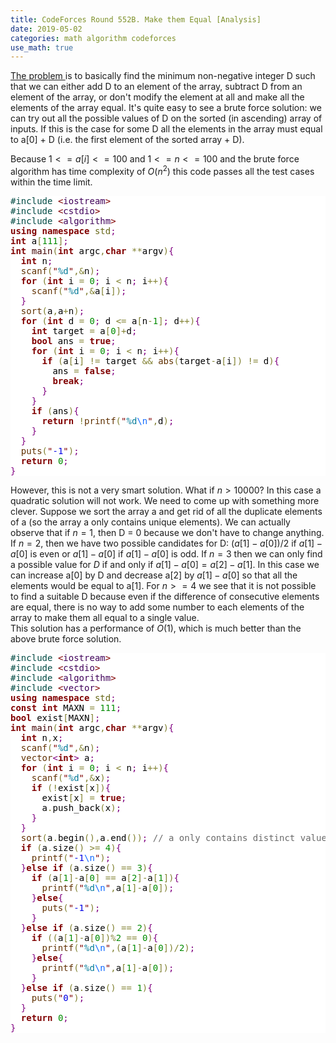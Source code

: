 ```yaml
--- 
title: CodeForces Round 552B. Make them Equal [Analysis] 
date: 2019-05-02 
categories: math algorithm codeforces 
use_math: true
--- 
```

<a href = "https://codeforces.com/problemset/problem/1154/B"> The problem </a> is to basically find the minimum non-negative integer D such that 
we can either add D to an element of the array, subtract D from an element of the array, or don't modify the element at all and make all the elements 
of the array equal. It's quite easy to see a brute force solution: we can try out all the possible values of D on the sorted (in ascending) array of inputs. If this is the case 
for some D all the elements in the array must equal to a[0] + D (i.e. the first element of the sorted array + D). 

Because $1 <= a[i] <= 100$ and $1 <= n <= 100$ and the brute force algorithm has time complexity of $O(n^2)$ this code passes all the test cases within the time limit. 

<pre style='color:#000000;background:#ffffff;'><span style='color:#004a43; '>#</span><span style='color:#004a43; '>include </span><span style='color:#800000; '>&lt;</span><span style='color:#40015a; '>iostream</span><span style='color:#800000; '>></span>
<span style='color:#004a43; '>#</span><span style='color:#004a43; '>include </span><span style='color:#800000; '>&lt;</span><span style='color:#40015a; '>cstdio</span><span style='color:#800000; '>></span>
<span style='color:#004a43; '>#</span><span style='color:#004a43; '>include </span><span style='color:#800000; '>&lt;</span><span style='color:#40015a; '>algorithm</span><span style='color:#800000; '>></span><span style='color:#004a43; '> </span>
<span style='color:#800000; font-weight:bold; '>using</span> <span style='color:#800000; font-weight:bold; '>namespace</span> <span style='color:#666616; '>std</span><span style='color:#800080; '>;</span>
<span style='color:#800000; font-weight:bold; '>int</span> a<span style='color:#808030; '>[</span><span style='color:#008c00; '>111</span><span style='color:#808030; '>]</span><span style='color:#800080; '>;</span>
<span style='color:#800000; font-weight:bold; '>int</span> <span style='color:#400000; '>main</span><span style='color:#808030; '>(</span><span style='color:#800000; font-weight:bold; '>int</span> argc<span style='color:#808030; '>,</span><span style='color:#800000; font-weight:bold; '>char</span> <span style='color:#808030; '>*</span><span style='color:#808030; '>*</span>argv<span style='color:#808030; '>)</span><span style='color:#800080; '>{</span>
  <span style='color:#800000; font-weight:bold; '>int</span> n<span style='color:#800080; '>;</span>
  <span style='color:#603000; '>scanf</span><span style='color:#808030; '>(</span><span style='color:#800000; '>"</span><span style='color:#007997; '>%d</span><span style='color:#800000; '>"</span><span style='color:#808030; '>,</span><span style='color:#808030; '>&amp;</span>n<span style='color:#808030; '>)</span><span style='color:#800080; '>;</span>
  <span style='color:#800000; font-weight:bold; '>for</span> <span style='color:#808030; '>(</span><span style='color:#800000; font-weight:bold; '>int</span> i <span style='color:#808030; '>=</span> <span style='color:#008c00; '>0</span><span style='color:#800080; '>;</span> i <span style='color:#808030; '>&lt;</span> n<span style='color:#800080; '>;</span> i<span style='color:#808030; '>+</span><span style='color:#808030; '>+</span><span style='color:#808030; '>)</span><span style='color:#800080; '>{</span>
    <span style='color:#603000; '>scanf</span><span style='color:#808030; '>(</span><span style='color:#800000; '>"</span><span style='color:#007997; '>%d</span><span style='color:#800000; '>"</span><span style='color:#808030; '>,</span><span style='color:#808030; '>&amp;</span>a<span style='color:#808030; '>[</span>i<span style='color:#808030; '>]</span><span style='color:#808030; '>)</span><span style='color:#800080; '>;</span>
  <span style='color:#800080; '>}</span>
  <span style='color:#603000; '>sort</span><span style='color:#808030; '>(</span>a<span style='color:#808030; '>,</span>a<span style='color:#808030; '>+</span>n<span style='color:#808030; '>)</span><span style='color:#800080; '>;</span>
  <span style='color:#800000; font-weight:bold; '>for</span> <span style='color:#808030; '>(</span><span style='color:#800000; font-weight:bold; '>int</span> d <span style='color:#808030; '>=</span> <span style='color:#008c00; '>0</span><span style='color:#800080; '>;</span> d <span style='color:#808030; '>&lt;</span><span style='color:#808030; '>=</span> a<span style='color:#808030; '>[</span>n<span style='color:#808030; '>-</span><span style='color:#008c00; '>1</span><span style='color:#808030; '>]</span><span style='color:#800080; '>;</span> d<span style='color:#808030; '>+</span><span style='color:#808030; '>+</span><span style='color:#808030; '>)</span><span style='color:#800080; '>{</span>
    <span style='color:#800000; font-weight:bold; '>int</span> target <span style='color:#808030; '>=</span> a<span style='color:#808030; '>[</span><span style='color:#008c00; '>0</span><span style='color:#808030; '>]</span><span style='color:#808030; '>+</span>d<span style='color:#800080; '>;</span>
    <span style='color:#800000; font-weight:bold; '>bool</span> ans <span style='color:#808030; '>=</span> <span style='color:#800000; font-weight:bold; '>true</span><span style='color:#800080; '>;</span>
    <span style='color:#800000; font-weight:bold; '>for</span> <span style='color:#808030; '>(</span><span style='color:#800000; font-weight:bold; '>int</span> i <span style='color:#808030; '>=</span> <span style='color:#008c00; '>0</span><span style='color:#800080; '>;</span> i <span style='color:#808030; '>&lt;</span> n<span style='color:#800080; '>;</span> i<span style='color:#808030; '>+</span><span style='color:#808030; '>+</span><span style='color:#808030; '>)</span><span style='color:#800080; '>{</span>
      <span style='color:#800000; font-weight:bold; '>if</span> <span style='color:#808030; '>(</span>a<span style='color:#808030; '>[</span>i<span style='color:#808030; '>]</span> <span style='color:#808030; '>!</span><span style='color:#808030; '>=</span> target <span style='color:#808030; '>&amp;</span><span style='color:#808030; '>&amp;</span> <span style='color:#603000; '>abs</span><span style='color:#808030; '>(</span>target<span style='color:#808030; '>-</span>a<span style='color:#808030; '>[</span>i<span style='color:#808030; '>]</span><span style='color:#808030; '>)</span> <span style='color:#808030; '>!</span><span style='color:#808030; '>=</span> d<span style='color:#808030; '>)</span><span style='color:#800080; '>{</span>
        ans <span style='color:#808030; '>=</span> <span style='color:#800000; font-weight:bold; '>false</span><span style='color:#800080; '>;</span>
        <span style='color:#800000; font-weight:bold; '>break</span><span style='color:#800080; '>;</span>
      <span style='color:#800080; '>}</span>
    <span style='color:#800080; '>}</span>
    <span style='color:#800000; font-weight:bold; '>if</span> <span style='color:#808030; '>(</span>ans<span style='color:#808030; '>)</span><span style='color:#800080; '>{</span>
      <span style='color:#800000; font-weight:bold; '>return</span> <span style='color:#808030; '>!</span><span style='color:#603000; '>printf</span><span style='color:#808030; '>(</span><span style='color:#800000; '>"</span><span style='color:#007997; '>%d</span><span style='color:#0f69ff; '>\n</span><span style='color:#800000; '>"</span><span style='color:#808030; '>,</span>d<span style='color:#808030; '>)</span><span style='color:#800080; '>;</span>
    <span style='color:#800080; '>}</span>
  <span style='color:#800080; '>}</span>
  <span style='color:#603000; '>puts</span><span style='color:#808030; '>(</span><span style='color:#800000; '>"</span><span style='color:#0000e6; '>-1</span><span style='color:#800000; '>"</span><span style='color:#808030; '>)</span><span style='color:#800080; '>;</span>
  <span style='color:#800000; font-weight:bold; '>return</span> <span style='color:#008c00; '>0</span><span style='color:#800080; '>;</span>
<span style='color:#800080; '>}</span>
</pre>
<!--Created using ToHtml.com on 2019-05-02 04:34:21 UTC -->

However, this is not a very smart solution. What if $n > 10000$? In this case a quadratic solution will not work. We need to come up with something 
more clever. Suppose we sort the array a and get rid of all the duplicate elements of a (so the array a only contains unique elements). We can actually observe that if $n = 1$, then D = 0 because we don't have to change anything. If $n = 2$, then we have two possible 
candidates for D: $(a[1]-a[0])/2$ if $a[1]-a[0]$ is even or $a[1]-a[0]$ if $a[1]-a[0]$ is odd. If $n = 3$ then we can only find a possible value for $D$ 
if and only if $a[1]-a[0] = a[2]-a[1]$. In this case we can increase a[0] by D and decrease a[2] by $a[1]-a[0]$ so that all the elements would be 
equal to a[1]. For $n >= 4$ we see that it is not possible to find a suitable D because even if the difference of consecutive elements are equal, there is no way to add some number to each elements of the array to make them all equal to a single value.  
This solution has a performance of $O(1)$, which is much better than the above brute force solution. 

<pre style='color:#000000;background:#ffffff;'><span style='color:#004a43; '>#</span><span style='color:#004a43; '>include </span><span style='color:#800000; '>&lt;</span><span style='color:#40015a; '>iostream</span><span style='color:#800000; '>></span>
<span style='color:#004a43; '>#</span><span style='color:#004a43; '>include </span><span style='color:#800000; '>&lt;</span><span style='color:#40015a; '>cstdio</span><span style='color:#800000; '>></span>
<span style='color:#004a43; '>#</span><span style='color:#004a43; '>include </span><span style='color:#800000; '>&lt;</span><span style='color:#40015a; '>algorithm</span><span style='color:#800000; '>></span>
<span style='color:#004a43; '>#</span><span style='color:#004a43; '>include </span><span style='color:#800000; '>&lt;</span><span style='color:#40015a; '>vector</span><span style='color:#800000; '>></span>
<span style='color:#800000; font-weight:bold; '>using</span> <span style='color:#800000; font-weight:bold; '>namespace</span> <span style='color:#666616; '>std</span><span style='color:#800080; '>;</span>
<span style='color:#800000; font-weight:bold; '>const</span> <span style='color:#800000; font-weight:bold; '>int</span> MAXN <span style='color:#808030; '>=</span> <span style='color:#008c00; '>111</span><span style='color:#800080; '>;</span>
<span style='color:#800000; font-weight:bold; '>bool</span> exist<span style='color:#808030; '>[</span>MAXN<span style='color:#808030; '>]</span><span style='color:#800080; '>;</span>
<span style='color:#800000; font-weight:bold; '>int</span> <span style='color:#400000; '>main</span><span style='color:#808030; '>(</span><span style='color:#800000; font-weight:bold; '>int</span> argc<span style='color:#808030; '>,</span><span style='color:#800000; font-weight:bold; '>char</span> <span style='color:#808030; '>*</span><span style='color:#808030; '>*</span>argv<span style='color:#808030; '>)</span><span style='color:#800080; '>{</span>
  <span style='color:#800000; font-weight:bold; '>int</span> n<span style='color:#808030; '>,</span>x<span style='color:#800080; '>;</span>
  <span style='color:#603000; '>scanf</span><span style='color:#808030; '>(</span><span style='color:#800000; '>"</span><span style='color:#007997; '>%d</span><span style='color:#800000; '>"</span><span style='color:#808030; '>,</span><span style='color:#808030; '>&amp;</span>n<span style='color:#808030; '>)</span><span style='color:#800080; '>;</span>
  <span style='color:#603000; '>vector</span><span style='color:#800080; '>&lt;</span><span style='color:#800000; font-weight:bold; '>int</span><span style='color:#800080; '>></span> a<span style='color:#800080; '>;</span>
  <span style='color:#800000; font-weight:bold; '>for</span> <span style='color:#808030; '>(</span><span style='color:#800000; font-weight:bold; '>int</span> i <span style='color:#808030; '>=</span> <span style='color:#008c00; '>0</span><span style='color:#800080; '>;</span> i <span style='color:#808030; '>&lt;</span> n<span style='color:#800080; '>;</span> i<span style='color:#808030; '>+</span><span style='color:#808030; '>+</span><span style='color:#808030; '>)</span><span style='color:#800080; '>{</span>
    <span style='color:#603000; '>scanf</span><span style='color:#808030; '>(</span><span style='color:#800000; '>"</span><span style='color:#007997; '>%d</span><span style='color:#800000; '>"</span><span style='color:#808030; '>,</span><span style='color:#808030; '>&amp;</span>x<span style='color:#808030; '>)</span><span style='color:#800080; '>;</span>
    <span style='color:#800000; font-weight:bold; '>if</span> <span style='color:#808030; '>(</span><span style='color:#808030; '>!</span>exist<span style='color:#808030; '>[</span>x<span style='color:#808030; '>]</span><span style='color:#808030; '>)</span><span style='color:#800080; '>{</span>
      exist<span style='color:#808030; '>[</span>x<span style='color:#808030; '>]</span> <span style='color:#808030; '>=</span> <span style='color:#800000; font-weight:bold; '>true</span><span style='color:#800080; '>;</span>
      a<span style='color:#808030; '>.</span>push_back<span style='color:#808030; '>(</span>x<span style='color:#808030; '>)</span><span style='color:#800080; '>;</span>
    <span style='color:#800080; '>}</span>
  <span style='color:#800080; '>}</span>
  <span style='color:#603000; '>sort</span><span style='color:#808030; '>(</span>a<span style='color:#808030; '>.</span>begin<span style='color:#808030; '>(</span><span style='color:#808030; '>)</span><span style='color:#808030; '>,</span>a<span style='color:#808030; '>.</span>end<span style='color:#808030; '>(</span><span style='color:#808030; '>)</span><span style='color:#808030; '>)</span><span style='color:#800080; '>;</span> <span style='color:#696969; '>// a only contains distinct values at this point</span>
  <span style='color:#800000; font-weight:bold; '>if</span> <span style='color:#808030; '>(</span>a<span style='color:#808030; '>.</span>size<span style='color:#808030; '>(</span><span style='color:#808030; '>)</span> <span style='color:#808030; '>></span><span style='color:#808030; '>=</span> <span style='color:#008c00; '>4</span><span style='color:#808030; '>)</span><span style='color:#800080; '>{</span>
    <span style='color:#603000; '>printf</span><span style='color:#808030; '>(</span><span style='color:#800000; '>"</span><span style='color:#0000e6; '>-1</span><span style='color:#0f69ff; '>\n</span><span style='color:#800000; '>"</span><span style='color:#808030; '>)</span><span style='color:#800080; '>;</span>
  <span style='color:#800080; '>}</span><span style='color:#800000; font-weight:bold; '>else</span> <span style='color:#800000; font-weight:bold; '>if</span> <span style='color:#808030; '>(</span>a<span style='color:#808030; '>.</span>size<span style='color:#808030; '>(</span><span style='color:#808030; '>)</span> <span style='color:#808030; '>=</span><span style='color:#808030; '>=</span> <span style='color:#008c00; '>3</span><span style='color:#808030; '>)</span><span style='color:#800080; '>{</span>
    <span style='color:#800000; font-weight:bold; '>if</span> <span style='color:#808030; '>(</span>a<span style='color:#808030; '>[</span><span style='color:#008c00; '>1</span><span style='color:#808030; '>]</span><span style='color:#808030; '>-</span>a<span style='color:#808030; '>[</span><span style='color:#008c00; '>0</span><span style='color:#808030; '>]</span> <span style='color:#808030; '>=</span><span style='color:#808030; '>=</span> a<span style='color:#808030; '>[</span><span style='color:#008c00; '>2</span><span style='color:#808030; '>]</span><span style='color:#808030; '>-</span>a<span style='color:#808030; '>[</span><span style='color:#008c00; '>1</span><span style='color:#808030; '>]</span><span style='color:#808030; '>)</span><span style='color:#800080; '>{</span>
      <span style='color:#603000; '>printf</span><span style='color:#808030; '>(</span><span style='color:#800000; '>"</span><span style='color:#007997; '>%d</span><span style='color:#0f69ff; '>\n</span><span style='color:#800000; '>"</span><span style='color:#808030; '>,</span>a<span style='color:#808030; '>[</span><span style='color:#008c00; '>1</span><span style='color:#808030; '>]</span><span style='color:#808030; '>-</span>a<span style='color:#808030; '>[</span><span style='color:#008c00; '>0</span><span style='color:#808030; '>]</span><span style='color:#808030; '>)</span><span style='color:#800080; '>;</span>
    <span style='color:#800080; '>}</span><span style='color:#800000; font-weight:bold; '>else</span><span style='color:#800080; '>{</span>
      <span style='color:#603000; '>puts</span><span style='color:#808030; '>(</span><span style='color:#800000; '>"</span><span style='color:#0000e6; '>-1</span><span style='color:#800000; '>"</span><span style='color:#808030; '>)</span><span style='color:#800080; '>;</span>
    <span style='color:#800080; '>}</span>
  <span style='color:#800080; '>}</span><span style='color:#800000; font-weight:bold; '>else</span> <span style='color:#800000; font-weight:bold; '>if</span> <span style='color:#808030; '>(</span>a<span style='color:#808030; '>.</span>size<span style='color:#808030; '>(</span><span style='color:#808030; '>)</span> <span style='color:#808030; '>=</span><span style='color:#808030; '>=</span> <span style='color:#008c00; '>2</span><span style='color:#808030; '>)</span><span style='color:#800080; '>{</span>
    <span style='color:#800000; font-weight:bold; '>if</span> <span style='color:#808030; '>(</span><span style='color:#808030; '>(</span>a<span style='color:#808030; '>[</span><span style='color:#008c00; '>1</span><span style='color:#808030; '>]</span><span style='color:#808030; '>-</span>a<span style='color:#808030; '>[</span><span style='color:#008c00; '>0</span><span style='color:#808030; '>]</span><span style='color:#808030; '>)</span><span style='color:#808030; '>%</span><span style='color:#008c00; '>2</span> <span style='color:#808030; '>=</span><span style='color:#808030; '>=</span> <span style='color:#008c00; '>0</span><span style='color:#808030; '>)</span><span style='color:#800080; '>{</span>
      <span style='color:#603000; '>printf</span><span style='color:#808030; '>(</span><span style='color:#800000; '>"</span><span style='color:#007997; '>%d</span><span style='color:#0f69ff; '>\n</span><span style='color:#800000; '>"</span><span style='color:#808030; '>,</span><span style='color:#808030; '>(</span>a<span style='color:#808030; '>[</span><span style='color:#008c00; '>1</span><span style='color:#808030; '>]</span><span style='color:#808030; '>-</span>a<span style='color:#808030; '>[</span><span style='color:#008c00; '>0</span><span style='color:#808030; '>]</span><span style='color:#808030; '>)</span><span style='color:#808030; '>/</span><span style='color:#008c00; '>2</span><span style='color:#808030; '>)</span><span style='color:#800080; '>;</span>
    <span style='color:#800080; '>}</span><span style='color:#800000; font-weight:bold; '>else</span><span style='color:#800080; '>{</span>
      <span style='color:#603000; '>printf</span><span style='color:#808030; '>(</span><span style='color:#800000; '>"</span><span style='color:#007997; '>%d</span><span style='color:#0f69ff; '>\n</span><span style='color:#800000; '>"</span><span style='color:#808030; '>,</span>a<span style='color:#808030; '>[</span><span style='color:#008c00; '>1</span><span style='color:#808030; '>]</span><span style='color:#808030; '>-</span>a<span style='color:#808030; '>[</span><span style='color:#008c00; '>0</span><span style='color:#808030; '>]</span><span style='color:#808030; '>)</span><span style='color:#800080; '>;</span>
    <span style='color:#800080; '>}</span>
  <span style='color:#800080; '>}</span><span style='color:#800000; font-weight:bold; '>else</span> <span style='color:#800000; font-weight:bold; '>if</span> <span style='color:#808030; '>(</span>a<span style='color:#808030; '>.</span>size<span style='color:#808030; '>(</span><span style='color:#808030; '>)</span> <span style='color:#808030; '>=</span><span style='color:#808030; '>=</span> <span style='color:#008c00; '>1</span><span style='color:#808030; '>)</span><span style='color:#800080; '>{</span>
    <span style='color:#603000; '>puts</span><span style='color:#808030; '>(</span><span style='color:#800000; '>"</span><span style='color:#0000e6; '>0</span><span style='color:#800000; '>"</span><span style='color:#808030; '>)</span><span style='color:#800080; '>;</span>
  <span style='color:#800080; '>}</span>
  <span style='color:#800000; font-weight:bold; '>return</span> <span style='color:#008c00; '>0</span><span style='color:#800080; '>;</span>
<span style='color:#800080; '>}</span>
</pre>
<!--Created using ToHtml.com on 2019-05-02 04:47:31 UTC -->
